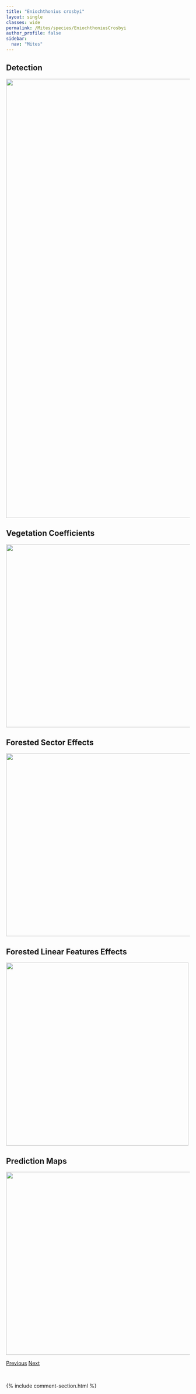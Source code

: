 ```yaml
---
title: "Eniochthonius crosbyi"
layout: single
classes: wide
permalink: /Mites/species/EniochthoniusCrosbyi
author_profile: false
sidebar:
  nav: "Mites"
---
```


<h2>Detection</h2>

<a href="https://drive.google.com/uc?export=view&id=1OtnNDz4WWd3Xk_PCfCExXIujV9IQ9sXn">
<img src="https://drive.google.com/uc?export=view&id=1OtnNDz4WWd3Xk_PCfCExXIujV9IQ9sXn" height = "1200" width = "800">
</a>


<h2>Vegetation Coefficients</h2>

<a href="https://drive.google.com/uc?export=view&id=1f14m0NXeQhyBeH3Wkak4GwFCJY5Ie6iR">
<img src="https://drive.google.com/uc?export=view&id=1f14m0NXeQhyBeH3Wkak4GwFCJY5Ie6iR" height = "500" width = "1000">
</a>


<h2>Forested Sector Effects</h2>

<a href="https://drive.google.com/uc?export=view&id=1uVB2JvPoT69fY7CBM0xDT4yPDWoW8L5S">
<img src="https://drive.google.com/uc?export=view&id=1uVB2JvPoT69fY7CBM0xDT4yPDWoW8L5S" height = "500" width = "1000">
</a>


<h2>Forested Linear Features Effects</h2>

<a href="https://drive.google.com/uc?export=view&id=1bdTSe7nvDfeMfOxDanj1gwpjZ-hD13G5">
<img src="https://drive.google.com/uc?export=view&id=1bdTSe7nvDfeMfOxDanj1gwpjZ-hD13G5" height = "500" width = "500">
</a>


<h2>Prediction Maps</h2>

<a href="https://drive.google.com/uc?export=view&id=1kDjnJ9NMR88PIRTMCcFNl9lhqE0JBJZj">
<img src="https://drive.google.com/uc?export=view&id=1kDjnJ9NMR88PIRTMCcFNl9lhqE0JBJZj" height = "500" width = "1000">
</a>


<a href="/DevelopmentWebsite/Mites/species/DyobelbaSp2DEW" class="pagination--pager" title="Dyobelba sp. 2 DEW">Previous</a> <a href="/DevelopmentWebsite/Mites/species/EniochthoniusMahunkai" class="pagination--pager" title="Eniochthonius mahunkai">Next</a>

<p>&nbsp;</p>

{% include comment-section.html %}
